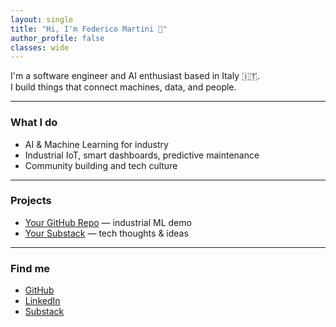 ```yaml
---
layout: single
title: "Hi, I'm Federico Martini 👋"
author_profile: false
classes: wide
---
```


I'm a software engineer and AI enthusiast based in Italy 🇮🇹.  
I build things that connect machines, data, and people.

---

### What I do

- AI & Machine Learning for industry  
- Industrial IoT, smart dashboards, predictive maintenance  
- Community building and tech culture  

---

### Projects

- [Your GitHub Repo](https://github.com/tuonome/progetto) — industrial ML demo  
- [Your Substack](https://tuosubstack.substack.com) — tech thoughts & ideas  

---

### Find me

- [GitHub](https://github.com/tuonome)  
- [LinkedIn](https://linkedin.com/in/tuonome)  
- [Substack](https://tuosubstack.substack.com)
